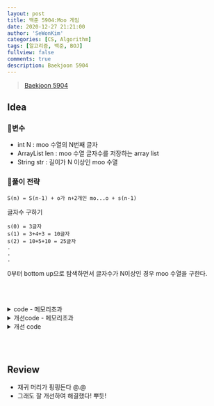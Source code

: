```yaml
---
layout: post
title: 백준 5904:Moo 게임
date: 2020-12-27 21:21:00
author: 'SeWonKim'
categories: [CS, Algorithm]
tags: [알고리즘, 백준, BOJ]
fullview: false
comments: true
description: Baekjoon 5904
---
```


> [Baekjoon 5904](https://www.acmicpc.net/problem/5904)

## Idea

### 🥚변수

- int N : moo 수열의 N번째 글자
- ArrayList<Integer> len : moo 수열 글자수를 저장하는 array list
- String str : 길이가 N 이상인 moo 수열

### 🍳풀이 전략

`S(n) = S(n-1) + o가 n+2개인 mo...o + s(n-1)`

글자수 구하기

```
s(0) = 3글자
s(1) = 3+4+3 = 10글자
s(2) = 10+5+10 = 25글자
.
.
.
```

0부터 bottom up으로 탐색하면서 글자수가 N이상인 경우 moo 수열을 구한다.


&nbsp;  
&nbsp;


<details>
<summary>code - 메모리초과</summary>
<div markdown="1">

- 1,000,000,000을 입력했을 때 메모리 초과가 발생하는걸 보면 String을 구해서 그런 것 같다.
- m 이 적힌 구간을 구해서 N번째 글자가 m인지 o인지 판단하도록 개선해보면 어떨까?

```
s(0) = 1
s(1) = 1, 4, 8
s(2) = 1, 4, 8, 11, 16, 19, 23
.
.
. 
```

```java
import java.util.ArrayList;
import java.util.Scanner;

public class Main {

	public static void main(String[] args) {
		Scanner sc = new Scanner(System.in);
		int N = sc.nextInt();
		
		ArrayList<Integer> len = new ArrayList<Integer>();
		int index = 0;
		
		while(true) {
			if(len.size() == 0) {
				len.add(3);
			}
			
			if(len.get(index) >= N)	{
				String str = getString(index);
				System.out.println(str.charAt(N-1));
				break;
			}
			
			index++;	// 현재 인덱스
			int strlen = (len.get(index-1)*2) + (index+3);
			len.add(strlen);
		}

		
		sc.close();
	}

	private static String getString(int index) {
		if(index == 0) {
			return "moo";
		}
		
		String str1 = getString(index-1);
		
		String str2 = "m";
		for (int i = 0; i < index+2; i++) {
			str2 += "o";
		}
		
		
		return str1 + str2 + str1;
	}
}
```

</div>
</details>


<details>
<summary>개선code - 메모리초과</summary>
<div markdown="1">

- Array List에 계속 넣는 과정 자체가 부담인 것 같다.
- ArrayList보다 boolean 배열에 표시하면 N이 10억인 경우에도 128MB 안쪽으로 쓸 수 있을거라고 생각했는데 그것 또한 메모리 초과
- 아예 수학적인 방법으로 접근해야하는 문제인 것 같다.
  
```java
import java.util.*;

public class Main {

	public static void main(String[] args) {
		Scanner sc = new Scanner(System.in);
		int N = sc.nextInt();
		ArrayList<Integer> len = new ArrayList<Integer>();
		ArrayList<Integer> mPosition = new ArrayList<Integer>();
		int index = 0;
		
		while(true) {
			if(len.size() == 0) {
				len.add(3);
				mPosition.add(1);
			}
			
			if(len.get(index) >= N)	{
				boolean flag = false;
				for (int i = 0; i < mPosition.size(); i++) {
					if(mPosition.get(i) == N)	{
						flag = true;
						break;
					}
					else if(mPosition.get(i) > N)	break;
				}
				
				if(flag)	System.out.println("m");
				else 		System.out.println("o");
				break;
			}
			
			index++;	// 현재 인덱스
			
			int strlen = (len.get(index-1)*2) + (index+3);
			len.add(strlen);
			
			int pos = len.get(index-1);
			mPosition.add(pos+1);
			
			pos += (index+1)+2;
			int size =  mPosition.size()-1;
			for (int i = 0; i < size; i++) {
				mPosition.add(pos + mPosition.get(i));
			}
			
		}
		sc.close();
	}
}

```

</div>
</details>


<details>
<summary>개선 code</summary>
<div markdown="1">

1. N <= len(i-1) 인 경우 
2. N <= len(i-1) + index +3 인 경우 
3. 그 외

이렇게 3가지 경우로 나누어서 생각을 했다.

기저조건은 len(0)이 될 때(moo 길이가 3이라서 더이상 쪼갤 필요가 없는 경우)이고,
2번의 경우 첫번째 인덱스를 제외하고는 다 o이므로 거기서 게임을 종료할 수 있다.

3번의 경우에는 len(i-1)의 경우와 동일한 문자배열이므로 N 인덱스를 줄여서 재귀적인 방식으로 다시 호출해주는 방식을 사용했다.


```java
import java.util.*;

public class Main {

    static int N;
    static ArrayList<Integer> len;
    public static void main(String[] args) {
        Scanner sc = new Scanner(System.in);
        N = sc.nextInt();
        len = new ArrayList<Integer>();
        int index = 0;

        while(true) {
            if(len.size() == 0) {
                len.add(3);
            }

            // 정답 출력
            if(len.get(index) >= N)	{
                play(index);
                break;
            }

            int pos = len.get(index);
            index++;	// 현재 인덱스

            int strlen = (pos*2) + (index+3);
            len.add(strlen);
        }
        sc.close();
    }

    private static void play(int index) {
        if(index == 0) {
            if(N == 1)  System.out.println("m");
            else        System.out.println("o");
            return;
        }

        if(N <= len.get(index-1)){
            play(index-1);
        }
        else if(N <= len.get(index-1) + index +3){
            if(N == len.get(index-1)+1) System.out.println("m");
            else                        System.out.println("o");
        }
        else {
            N -= len.get(index-1) + index + 3;
            play(index-1);
        }

    }
}

```

</div>
</details>

&nbsp;  
&nbsp;

## Review

- 재귀 머리가 핑핑돈다 @.@
- 그래도 잘 개선하여 해결했다! 뿌듯!

&nbsp;  
&nbsp;
